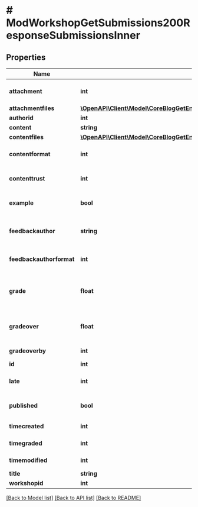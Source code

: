 # # ModWorkshopGetSubmissions200ResponseSubmissionsInner

## Properties

Name | Type | Description | Notes
------------ | ------------- | ------------- | -------------
**attachment** | **int** | Used by File API file_postupdate_standard_filemanager. | [optional] [default to 0]
**attachmentfiles** | [**\OpenAPI\Client\Model\CoreBlogGetEntries200ResponseEntriesInnerSummaryfilesInner[]**](CoreBlogGetEntries200ResponseEntriesInnerSummaryfilesInner.md) |  | [optional]
**authorid** | **int** | The author of the submission. | [optional]
**content** | **string** | Submission text. | [optional]
**contentfiles** | [**\OpenAPI\Client\Model\CoreBlogGetEntries200ResponseEntriesInnerSummaryfilesInner[]**](CoreBlogGetEntries200ResponseEntriesInnerSummaryfilesInner.md) |  | [optional]
**contentformat** | **int** | content format (1 &#x3D; HTML, 0 &#x3D; MOODLE, 2 &#x3D; PLAIN, or 4 &#x3D; MARKDOWN) | [optional] [default to 0]
**contenttrust** | **int** | The trust mode of the data. | [optional] [default to 0]
**example** | **bool** | Is this submission an example from teacher. | [optional] [default to false]
**feedbackauthor** | **string** | Teacher comment/feedback for the author of the submission, for example describing the reasons                     for the grade overriding. | [optional]
**feedbackauthorformat** | **int** | feedbackauthor format (1 &#x3D; HTML, 0 &#x3D; MOODLE, 2 &#x3D; PLAIN, or 4 &#x3D; MARKDOWN) | [optional] [default to 0]
**grade** | **float** | Aggregated grade for the submission. The grade is a decimal number from interval 0..100.                     If NULL then the grade for submission has not been aggregated yet. | [optional]
**gradeover** | **float** | Grade for the submission manually overridden by a teacher. Grade is always from interval 0..100.                     If NULL then the grade is not overriden. | [optional]
**gradeoverby** | **int** | The id of the user who has overridden the grade for submission. | [optional]
**id** | **int** | The primary key of the record. | [optional]
**late** | **int** | Has this submission been submitted after the deadline or during the assessment phase? | [optional] [default to 0]
**published** | **bool** | Shall the submission be available to other when the workshop is closed. | [optional] [default to false]
**timecreated** | **int** | Timestamp when the work was submitted for the first time. | [optional]
**timegraded** | **int** | The timestamp when grade or gradeover was recently modified. | [optional]
**timemodified** | **int** | Timestamp when the submission has been updated. | [optional]
**title** | **string** | The submission title. | [optional]
**workshopid** | **int** | The id of the workshop instance. | [optional]

[[Back to Model list]](../../README.md#models) [[Back to API list]](../../README.md#endpoints) [[Back to README]](../../README.md)
